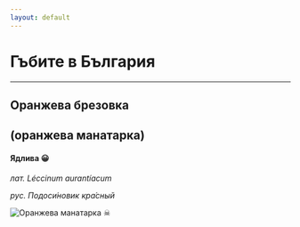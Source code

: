 ```yaml
---
layout: default
---
```

# Гъбите в България
***

## Оранжева брезовка
## (оранжева манатарка)
#### Ядлива &#x1f600;

*лат. Léccinum aurantíacum*

*рус. Подоси́новик кра́сный*

![Оранжева манатарка](https://upload.wikimedia.org/wikipedia/commons/thumb/7/7a/Leccinum_aurantiacum.jpg/360px-Leccinum_aurantiacum.jpg)
&#9760;

<!-- Optional JavaScript -->
<!-- jQuery first, then Popper.js, then Bootstrap JS -->
<script src="https://code.jquery.com/jquery-3.2.1.slim.min.js" integrity="sha384-KJ3o2DKtIkvYIK3UENzmM7KCkRr/rE9/Qpg6aAZGJwFDMVNA/GpGFF93hXpG5KkN" crossorigin="anonymous"></script>
<script src="https://cdnjs.cloudflare.com/ajax/libs/popper.js/1.12.9/umd/popper.min.js" integrity="sha384-ApNbgh9B+Y1QKtv3Rn7W3mgPxhU9K/ScQsAP7hUibX39j7fakFPskvXusvfa0b4Q" crossorigin="anonymous"></script>
<script src="https://maxcdn.bootstrapcdn.com/bootstrap/4.0.0/js/bootstrap.min.js" integrity="sha384-JZR6Spejh4U02d8jOt6vLEHfe/JQGiRRSQQxSfFWpi1MquVdAyjUar5+76PVCmYl" crossorigin="anonymous"></script>
